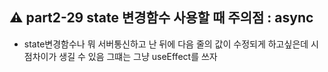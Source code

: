 ## ⚠️ part2-29 state 변경함수 사용할 때 주의점 : async

- state변경함수나 뭐 서버통신하고 난 뒤에 다음 줄의 값이 수정되게 하고싶은데
  시점차이가 생길 수 있음 그떄는 그냥 useEffect를 쓰자
